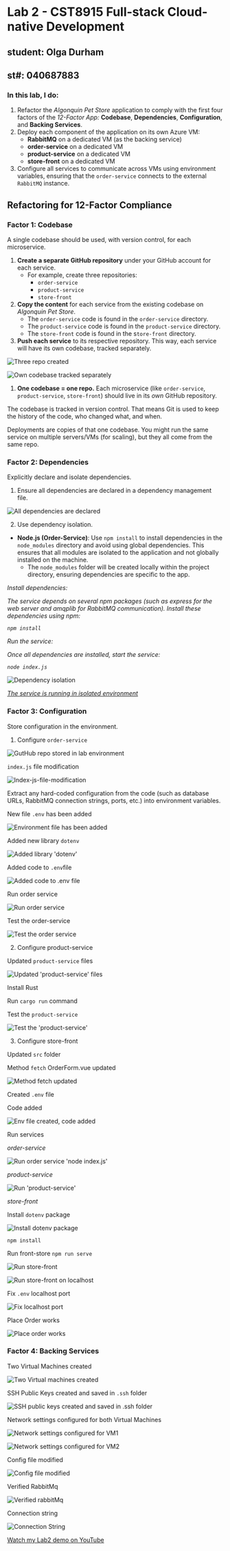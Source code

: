 # Lab 2 - CST8915 Full-stack Cloud-native Development
## student: Olga Durham
## st#: 040687883

### In this lab, I do:

1. Refactor the *Algonquin Pet Store* application to comply with the first four factors of the *12-Factor App:* **Codebase**, **Dependencies**, **Configuration**, and **Backing Services**.
2. Deploy each component of the application on its own Azure VM:
    - **RabbitMQ** on a dedicated VM (as the backing service)
    - **order-service** on a dedicated VM
    - **product-service** on a dedicated VM
    - **store-front** on a dedicated VM
3. Configure all services to communicate across VMs using environment variables, ensuring that the `order-service` connects to the external `RabbitMQ` instance.

## Refactoring for 12-Factor Compliance
### Factor 1: Codebase
A single codebase should be used, with version control, for each microservice.

1. **Create a separate GitHub repository** under your GitHub account for each service.
    - For example, create three repositories:
        - `order-service`
        - `product-service`
        - `store-front`
2. **Copy the content** for each service from the existing codebase on *Algonquin Pet Store*.
    - The `order-service` code is found in the `order-service` directory.
    - The `product-service` code is found in the `product-service` directory.
    - The `store-front` code is found in the s`tore-front` directory.
3. **Push each service** to its respective repository. This way, each service will have its own codebase, tracked separately.

![Three repo created](./screenshots/1-three-repo-created.png)

![Own codebase tracked separately](./screenshots/2-own-codebase-tracked-separately.png)

1. **One codebase = one repo.**
Each microservice (like `order-service`, `product-service`, `store-front`) should live in its *own* GitHub repository.

The codebase is tracked in version control.
That means Git is used to keep the history of the code, who changed what, and when.

Deployments are copies of that one codebase.
You might run the same service on multiple servers/VMs (for scaling), but they all come from the same repo.

### Factor 2: Dependencies

Explicitly declare and isolate dependencies.

1. Ensure all dependencies are declared in a dependency management file.

![All dependencies are declared](./screenshots/3-all-dependancies-are-declared.png)

2. Use dependency isolation.
- **Node.js (Order-Service)**: Use `npm install` to install dependencies in the `node_modules` directory and avoid using global dependencies. This ensures that all modules are isolated to the application and not globally installed on the machine.
    - The `node_modules` folder will be created locally within the project directory, ensuring dependencies are specific to the app.

*Install dependencies:*

*The service depends on several npm packages (such as express for the web server and amqplib for RabbitMQ communication). Install these dependencies using npm:*

*`npm install`*

*Run the service:*

*Once all dependencies are installed, start the service:*

*`node index.js`* 

![Dependency isolation](./screenshots/4-order-server-running.png)

<u>*The service is running in isolated environment*</u>

### Factor 3: Configuration

Store configuration in the environment.

1. Configure `order-service`

![GutHub repo stored in lab environment](./screenshots/5-github-repo-stored-in-lab-env.png)

`index.js` file modification

![Index-js-file-modification](./screenshots/6-index-js-file-modification.png)

Extract any hard-coded configuration from the code (such as database URLs, RabbitMQ connection strings, ports, etc.) into environment variables.

New file `.env` has been added

![Environment file has been added](./screenshots/7-.env-file-added.png)

Added new library `dotenv`

![Added library 'dotenv'](./screenshots/8-dotenv-library-added.png)

Added code to `.env`file

![Added code to .env file](./screenshots/9-code-added-to-.env-file.png)

Run order service

![Run order service](./screenshots/10-run-order-service.png)

Test the order-service

![Test the order service](./screenshots/11-test-order-service-responce.png)

2. Configure product-service

Updated `product-service` files

![Updated 'product-service' files](./screenshots/12-updated-product-service-files.png)

Install Rust

Run `cargo run` command

Test the `product-service`

![Test the 'product-service'](./screenshots/13-test-the-product-service.png)

3. Configure store-front

Updated `src` folder

Method `fetch` OrderForm.vue updated

![Method `fetch` updated](./screenshots/14-method-fetch-updated.png)

Created `.env` file

Code added

![Env file created, code added](./screenshots/15-env-file-created-code-added.png)

Run services

*order-service*

![Run order service 'node index.js'](./screenshots/16-order-service-run-node-index.js.png)

*product-service*

![Run 'product-service'](./screenshots/17-product-service-cargo-run.png)

*store-front*

Install `dotenv` package

![Install `dotenv` package](./screenshots/18-store-front-install-dotenv.png)

`npm install`

Run front-store `npm run serve`

![Run store-front](./screenshots/19-run-store-front.png)

![Run store-front on localhost](./screenshots/20-store-front-run-localhost.png)

Fix `.env` localhost port

![Fix localhost port](./screenshots/21-fix-env-localhost-port.png)

Place Order works

![Place order works](./screenshots/22-place-order-works.png)

### Factor 4: Backing Services

Two Virtual Machines created

![Two Virtual machines created](./screenshots/23-1-two-vm-created.png)

SSH Public Keys created and saved in `.ssh` folder

![SSH public keys created and saved in `.ssh` folder](./screenshots/23-2-ssh-public-keys-created.png)

Network settings configured for both Virtual Machines

![Network settings configured for VM1](./screenshots/24-vm1-configured.png)

![Network settings configured for VM2](./screenshots/25-vm2-configured.png)

Config file modified

![Config file modified](./screenshots/26-config-file-modified.png)

Verified RabbitMq

![Verified rabbitMq](./screenshots/28-verifyed-rabbitmq.png)

Connection string

![Connection String](./screenshots/29-connection-string.png)



[Watch my Lab2 demo on YouTube](https://youtu.be/PmFtJ8jjnag)




























